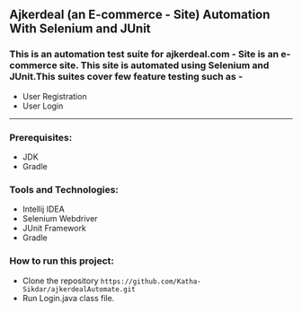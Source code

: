 ## Ajkerdeal (an E-commerce - Site) Automation With Selenium and JUnit

### This is an automation test suite for ajkerdeal.com - Site is an e-commerce site. This site is automated using Selenium and JUnit.This suites cover few feature testing such as - 
  - User Registration
  - User Login


----------------
### Prerequisites:
  - JDK
  - Gradle

### Tools and Technologies:
  - Intellij IDEA
  - Selenium Webdriver
  - JUnit Framework
  - Gradle


### How to run this project:
  - Clone the repository ``` https://github.com/Katha-Sikdar/ajkerdealAutomate.git ```
  - Run Login.java class file.







    
